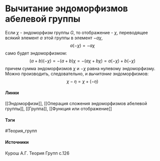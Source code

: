 # Вычитание эндоморфизмов абелевой группы
Если $\chi$ - эндоморфизм группы $G$, то отображение - $\chi$, переводящее всякий элемент $a$ этой группы в элемент $-a\chi$,
$$
a(-\chi)=-a\chi
$$
само будет эндоморфизмом:
$$
(a+b)(-\chi)=-(a+b)\chi=-(a\chi+b\chi)=a(-\chi)+b(-\chi)
$$
причем сумма эндоморфизмов $\chi$ и $-\chi$ равна нулевому эндоморфизму. Можно производить, следовательно, и *вычитание* эндоморфизмов:
$$\chi-\eta=\chi+(-\eta)$$
#### Линки
 [[Эндоморфизм]],
 [[Операция сложения эндоморфизмов абелевой группы]],
 [[Группа]],
 [[Функция или отображение]]
#### Тэги
 #Теория_групп 
#### Источники
 Курош А.Г. Теория Групп с.126